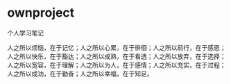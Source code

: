 # ownproject
个人学习笔记

人之所以烦恼，在于记忆；人之所以心累，在于徘徊；人之所以前行，在于感恩；人之所以快乐，在于豁达；人之所以成熟，在于看透；人之所以放弃，在于选择；人之所以宽容，在于理解；人之所以为人，在于感情；人之所以充实，在于过程；人之所以成功，在于勤奋；人之所以幸福，在于知足。